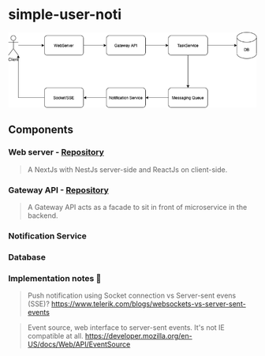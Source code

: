 # simple-user-noti
![Overview](https://github.com/zestzero/simple-user-noti/blob/main/documents/overview.png?raw=true)

## Components
### Web server - [Repository](https://github.com/zestzero/simple-user-noti-web)
> A NextJs with NestJs server-side and ReactJs on client-side.
### Gateway API - [Repository](https://github.com/zestzero/simple-user-noti-gw)
> A Gateway API acts as a facade to sit in front of microservice in the backend.
### Notification Service
### Database

### Implementation notes 📝
> Push notification using Socket connection vs Server-sent evens (SSE)? 
> https://www.telerik.com/blogs/websockets-vs-server-sent-events

> Event source, web interface to server-sent events. It's not IE compatible at all.
> https://developer.mozilla.org/en-US/docs/Web/API/EventSource